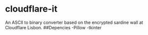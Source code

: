 # cloudflare-it
An ASCII to binary converter based on the encrypted sardine wall at Cloudflare Lisbon.
##Depencies
-Pillow
-tkinter
